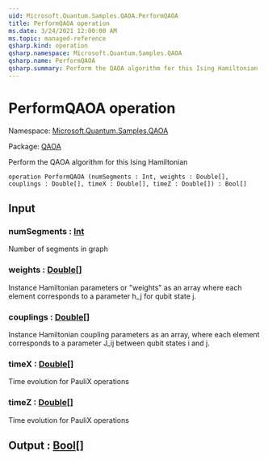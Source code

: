 ```yaml
---
uid: Microsoft.Quantum.Samples.QAOA.PerformQAOA
title: PerformQAOA operation
ms.date: 3/24/2021 12:00:00 AM
ms.topic: managed-reference
qsharp.kind: operation
qsharp.namespace: Microsoft.Quantum.Samples.QAOA
qsharp.name: PerformQAOA
qsharp.summary: Perform the QAOA algorithm for this Ising Hamiltonian
---
```


# PerformQAOA operation

Namespace: [Microsoft.Quantum.Samples.QAOA](xref:Microsoft.Quantum.Samples.QAOA)

Package: [QAOA](https://nuget.org/packages/QAOA)


Perform the QAOA algorithm for this Ising Hamiltonian

```qsharp
operation PerformQAOA (numSegments : Int, weights : Double[], couplings : Double[], timeX : Double[], timeZ : Double[]) : Bool[]
```


## Input

### numSegments : [Int](xref:microsoft.quantum.lang-ref.int)

Number of segments in graph


### weights : [Double](xref:microsoft.quantum.lang-ref.double)[]

Instance Hamiltonian parameters or "weights" as an array where eachelement corresponds to a parameter h_j for qubit state j.


### couplings : [Double](xref:microsoft.quantum.lang-ref.double)[]

Instance Hamiltonian coupling parameters as an array, where eachelement corresponds to a parameter J_ij between qubit states i and j.


### timeX : [Double](xref:microsoft.quantum.lang-ref.double)[]

Time evolution for PauliX operations


### timeZ : [Double](xref:microsoft.quantum.lang-ref.double)[]

Time evolution for PauliX operations



## Output : [Bool](xref:microsoft.quantum.lang-ref.bool)[]

